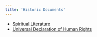 ```yaml
---
title: 'Historic Documents'
---
```


* [Spiritual Literature](ruhologili-literatur)
* [Universal Declaration of Human Rights](globatotal-deklaradoku-tem-insanli-haki)